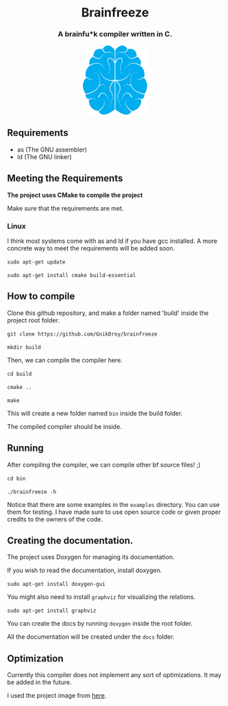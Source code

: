 <p align="center">
<h1 align="center"> Brainfreeze </h1>

<h3 align="center">A brainfu*k compiler written in C.</h3>
</p>
<p align="center">
<img align="center" width="30%" src="https://raw.githubusercontent.com/GnikDroy/brainfreeze/master/images/brainfreeze.png">
</p>



## Requirements
- as (The GNU assembler)
- ld (The GNU linker)


## Meeting the Requirements


**The project uses CMake to compile the project**

Make sure that the requirements are met.

### Linux

I think most systems come with as and ld if you have gcc installed.
A more concrete way to meet the requirements will be added soon.

`sudo apt-get update`

`sudo apt-get install cmake build-essential`


## How to compile

Clone this github repository, and make a folder named 'build' inside the project root folder.

`git clone https://github.com/GnikDroy/brainfreeze`

`mkdir build`

Then, we can compile the compiler here.

`cd build`

`cmake ..`

`make`

This will create a new folder named  `bin` inside the build folder.

The compiled compiler should be inside. 


## Running

After compiling the compiler, we can compile other bf source files! ;)

`cd bin`

`./brainfreeze -h`

Notice that there are some examples in the `examples` directory. You can use them for testing. I have made sure to use open source code or given proper credits to the owners of the code.


## Creating the documentation.

The project uses Doxygen for managing its documentation.

If you wish to read the documentation, install doxygen.

`sudo apt-get install doxygen-gui`

You might also need to install `graphviz` for visualizing the relations.

`sudo apt-get install graphviz`


You can create the docs by running `doxygen` inside the root folder.

All the documentation will be created under the `docs` folder.


## Optimization

Currently this compiler does not implement any sort of optimizations. It may be added in the future.

I used the project image from <a href="https://pixabay.com/vectors/brain-icon-human-background-idea-1710293/">here</a>.
